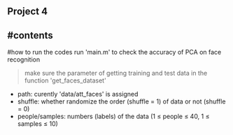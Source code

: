 ## Project 4

#contents
- 


#how to run the codes
run 'main.m' to check the accuracy of PCA on face recognition

>make sure the parameter of getting training and test data in the function 'get_faces_dataset'
- path: curently 'data/att_faces' is assigned
- shuffle: whether randomize the order (shuffle = 1)  of data or not (shuffle = 0) 
- people/samples: numbers (labels) of the data (1 ≤ people ≤ 40, 1 ≤ samples ≤ 10)





